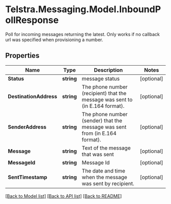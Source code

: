 # Telstra.Messaging.Model.InboundPollResponse
Poll for incoming messages returning the latest. Only works if no callback url was specified when provisioning a number. 
## Properties

Name | Type | Description | Notes
------------ | ------------- | ------------- | -------------
**Status** | **string** | message status | [optional] 
**DestinationAddress** | **string** | The phone number (recipient) that the message was sent to (in E.164 format).  | [optional] 
**SenderAddress** | **string** | The phone number (sender) that the message was sent from (in E.164 format).  | [optional] 
**Message** | **string** | Text of the message that was sent | [optional] 
**MessageId** | **string** | Message Id | [optional] 
**SentTimestamp** | **string** | The date and time when the message was sent by recipient. | [optional] 

[[Back to Model list]](../README.md#documentation-for-models) [[Back to API list]](../README.md#documentation-for-api-endpoints) [[Back to README]](../README.md)

